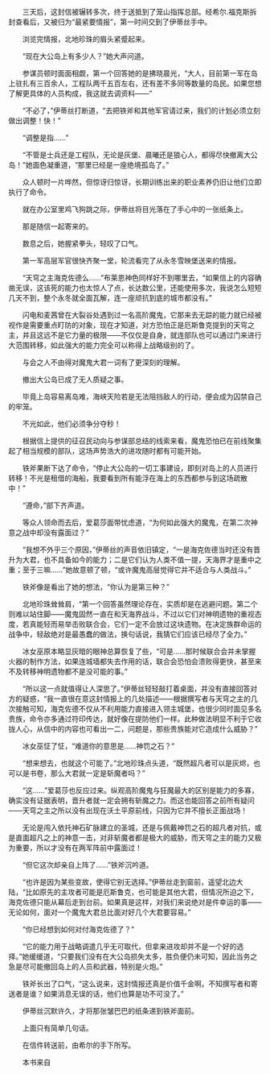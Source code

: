 　　三天后，这封信被辗转多次，终于送抵到了笼山指挥总部。经希尔.福克斯拆封查看后，又被归为“最紧要情报”，第一时间交到了伊蒂丝手中。

　　浏览完情报，北地珍珠的眉头紧蹙起来。

　　“现在大公岛上有多少人？”她大声问道。

　　参谋员顿时面面相觑，第一个回答她的是拂晓晨光，“大人，目前第一军在岛上驻扎有三百余人，工程队两千五百左右，还有差不多同等数量的岛民。如果您想了解更具体的人员构成，我这就去调资料——”

　　“不必了，”伊蒂丝打断道，“去把铁斧和其他军官请过来，我们的计划必须立刻做出调整！快！”

　　“调整是指……”

　　“不管是士兵还是工程队，无论是灰堡、晨曦还是狼心人，都得尽快撤离大公岛！”她面色凝重道，“那里已经是一座绝境孤岛了。”

　　众人顿时一片哗然，但惊讶归惊讶，长期训练出来的职业素养仍旧让他们立即执行了命令。

　　就在办公室里鸡飞狗跳之际，伊蒂丝将目光落在了手心中的一张纸条上。

　　那是随信一起寄来的。

　　数息之后，她握紧拳头，轻叹了口气。

　　第一军高层军官很快齐聚一堂，轮流看完了从永冬雪映堡送来的情报。

　　“天穹之主海克佐德么……”布莱恩神色同样好不到哪里去，“如果信上的内容确凿无误，这该死的能力也太惊人了点，长达数公里，还能使用多次，我说怎么短短几天不到，整个永冬就全面瓦解，连一座顽抗到底的城市都没有。”

　　闪电和麦茜曾在大裂谷处遇到过一名高阶魔鬼，它那来去无踪的能力就已经被视作是需要重点盯防的对象，现在才知道，对方恐怕正是厄斯鲁克提到的天穹之主，并且这远不是它力量的极限——不仅仅是自身，就连部队也可以通过门来进行大范围转移，如此强大的能力完全可以称得上战略级别的了。

　　与会之人不由得对魔鬼大君一词有了更深刻的理解。

　　撤出大公岛已成了无人质疑之事。

　　毕竟上岛容易离岛难，海峡天险若是无法阻挡敌人的行动，便会成为囚禁自己的牢笼。

　　不光如此，他们必须争分夺秒！

　　根据信上提供的征召民动向与参谋部总结的线索来看，魔鬼恐怕已在前线聚集起了相当规模的部队，这场声势浩大的进攻随时都有可能开始。

　　铁斧果断下达了命令，“停止大公岛的一切工事建设，即刻对岛上的人员进行转移！不光是租借的海船，我要看到所有能浮在海上的东西都参与到这场疏散中！”

　　“遵命，”部下齐声道。

　　等众人领命而去后，爱葛莎面带忧虑道，“为何如此强大的魔鬼，在第二次神意之战中却没有露面过？”

　　“我想不外乎三个原因，”伊蒂丝的声音依旧镇定，“一是海克佐德当时还没有晋升为大君，也不具备如今的能力；二是它们认为人类不值一提，天海界才是重中之重；至于三嘛……”她故意顿了顿，“或许魔鬼高层觉得它并不适合与人类战斗。”

　　铁斧像是看出了她的想法，“你认为是第三种？”

　　北地珍珠耸耸肩，“第一个回答虽然理论存在，实质却是在逃避问题。第二个则难以站住脚——魔鬼固然一直在和天海界战斗，不过以它们对神明遗物的重视态度，若真能轻而易举击败联合会，它们一定不会放过这块遗物。在决定族群命运的战争中，轻敌绝对是最愚蠢的做法，换句话说，我猜它们应该已经尽了全力。”

　　冰女巫原本略显灰暗的眼神总算恢复了些，“可是……那时候联合会并未掌握火器的制作方法，如果连城墙都失去作用的话，联合会恐怕会溃败得更快，甚至来不及转移神明遗物都不是没可能的事。”

　　“所以这一点就值得让人深思了。”伊蒂丝轻轻敲打着桌面，并没有直接回答对方的疑惑，“我一直很在意这封情报上的几处描述——根据撰写者与天穹之主的几次接触可知，海克佐德不仅从不利用能力直接进入领主城堡，也很少同时面见多名贵族，命令亦多通过符印传达，就好像在提防他们一样。此种做法明显不利于它收拢人心，从信中的内容也可看出一二，问题是，那些贵族能对它造成什么威胁？”

　　冰女巫怔了怔，“难道你的意思是……神罚之石？”

　　“想来想去，也就这个可能了。”北地珍珠点头道，“既然超凡者可以是灰烬，也可以是书卷，那么大君就一定是斩魔者吗？”

　　“这……”爱葛莎也反应过来。纵观高阶魔鬼与狂魔最大的区别是能力的多寡，确实没有证据表明，晋升者就一定会拥有斩魔之力。而这也能回答之前所有疑问——天穹之主之所以没有出现在沃土平原前线，只因为它并不擅长正面战场！

　　无论是闯入依托神石矿脉建立的圣城，还是与佩戴神罚之石的超凡者对抗，或是直面超凡之上的神意一击，对非斩魔者都是极大的威胁，而天穹之主的能力又极为重要，所以才没有在两军阵前中露面过！

　　“但它这次却亲自上阵了……”铁斧沉吟道。

　　“也许是因为某些变故，使得它别无选择。”伊蒂丝走到窗前，遥望北边大陆，“比如原先的主攻者可能是厄斯鲁克，也可能是其他大君，但情况所迫之下，海克佐德只能从幕后走到台前。如果真是这样，对我们来说绝对是件幸运的事——无论如何，面对一个魔鬼大君总比面对好几个大君要容易。”

　　“你已经想到如何对付海克佐德了？”

　　“它的能力用于战略调遣几乎无可取代，但拿来进攻却并不是一个好的选择。”她缓缓道，“只要我们没有在大公岛损失太多，胜负便仍未可知，因此当务之急是尽可能撤回岛上的人员和武器，特别是火炮。”

　　铁斧长出了口气，“这么说来，这封情报还真是价值千金啊。不知撰写者和寄送者是谁？如果消息无误的话，他们也算是功不可没了。”

　　伊蒂丝沉默许久，才将那张皱巴巴的纸条递到铁斧面前。

　　上面只有简单几句话。

　　在信件转送前，由希尔的手下所写。

　　本书来自
